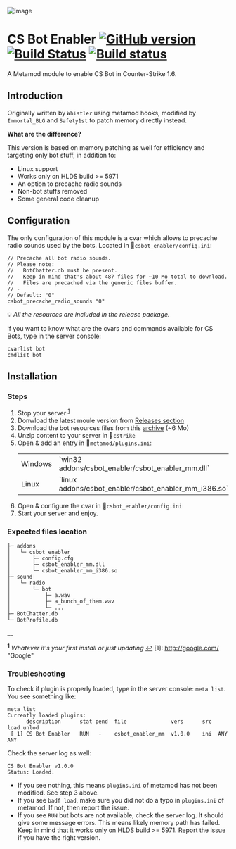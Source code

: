
![image](http://i.imgur.com/xpKqV6U.jpg)
# CS Bot Enabler [![GitHub version](https://badge.fury.io/gh/Arkshine%2FCSBotEnabler.svg)](https://badge.fury.io/gh/Arkshine%2FCSBotEnabler) [![Build Status](https://travis-ci.org/Arkshine/CSBotEnabler.svg?branch=master)](https://travis-ci.org/Arkshine/CSBotEnabler) [![Build status](https://ci.appveyor.com/api/projects/status/nu0u6ofigy48epiq/branch/master?svg=true)](https://ci.appveyor.com/project/Arkshine/csbotenabler/branch/master)

A Metamod module to enable CS Bot in Counter-Strike 1.6.

## Introduction

Originally written by `Whistler` using metamod hooks, modified by `Immortal_BLG` and `Safety1st` to patch memory directly instead.

__What are the difference?__

This version is based on memory patching as well for efficiency and targeting only bot stuff, in addition to:
- Linux support
- Works only on HLDS build >= 5971
- An option to precache radio sounds
- Non-bot stuffs removed
- Some general code cleanup

## Configuration

The only configuration of this module is a cvar which allows to precache radio sounds used by the bots. Located in :page_facing_up:`csbot_enabler/config.ini`:

```
// Precache all bot radio sounds.
// Please note:
//   BotChatter.db must be present.
//   Keep in mind that's about 487 files for ~10 Mo total to download.
//   Files are precached via the generic files buffer.
// -
// Default: "0"
csbot_precache_radio_sounds "0"
```
:bulb: _All the resources are included in the release package._

if you want to know what are the cvars and commands available for CS Bots, type in the server console:

```
cvarlist bot
cmdlist bot
```

## Installation

### Steps

1. Stop your server <sup id="a1">[1](#f1)</sup> 
2. Donwload the latest moule version from [Releases section](https://github.com/Arkshine/CSBotEnabler/releases/latest)
3. Download the bot resources files from this [archive](resources/bot_profiles.zip?raw=true) (~6 Mo)
4. Unzip content to your server in :open_file_folder:`cstrike`
5. Open & add an entry in :page_facing_up:`metamod/plugins.ini`:
    <table>
        <tr>
            <td>Windows</td>
            <td>`win32 addons/csbot_enabler/csbot_enabler_mm.dll`</td>
        </tr>
        <tr>
            <td>Linux</td>
            <td>`linux addons/csbot_enabler/csbot_enabler_mm_i386.so`</td>
        </tr>
    </table>
6. Open & configure the cvar in :page_facing_up:`csbot_enabler/config.ini`
7. Start your server and enjoy.

### Expected files location

```
├─ addons
│   └─ csbot_enabler
│       ├─ config.cfg
│       ├─ csbot_enabler_mm.dll
│       └─ csbot_enabler_mm_i386.so
├─ sound
│   └─ radio
│       └─ bot
│           ├─ a.wav
│           ├─ a_bunch_of_them.wav
│           └─ ...
├─ BotChatter.db
└─ BotProfile.db
```

__

<sup id="f1">__1__</sup> _Whatever it's your first install or just updating_ [↩](#a1)
[1]: http://google.com/        "Google"

### Troubleshooting

To check if plugin is properly loaded, type in the server console: `meta list`.
You see something like:
```
meta list
Currently loaded plugins:
      description      stat pend  file              vers      src  load unlod
 [ 1] CS Bot Enabler   RUN   -    csbot_enabler_mm  v1.0.0    ini  ANY   ANY
```
Check the server log as well:
```
CS Bot Enabler v1.0.0
Status: Loaded.
```
- If you see nothing, this means `plugins.ini` of metamod has not been modified. See step 3 above.
- If you see `badf load`, make sure you did not do  a typo in `plugins.ini` of metamod. If not, then report the issue.
- If you see `RUN` but bots are not available, check the server log. It should give some message errors. This means likely memory path has failed. Keep in mind that it works only on HLDS build >= 5971. Report the issue if you have the right version.
